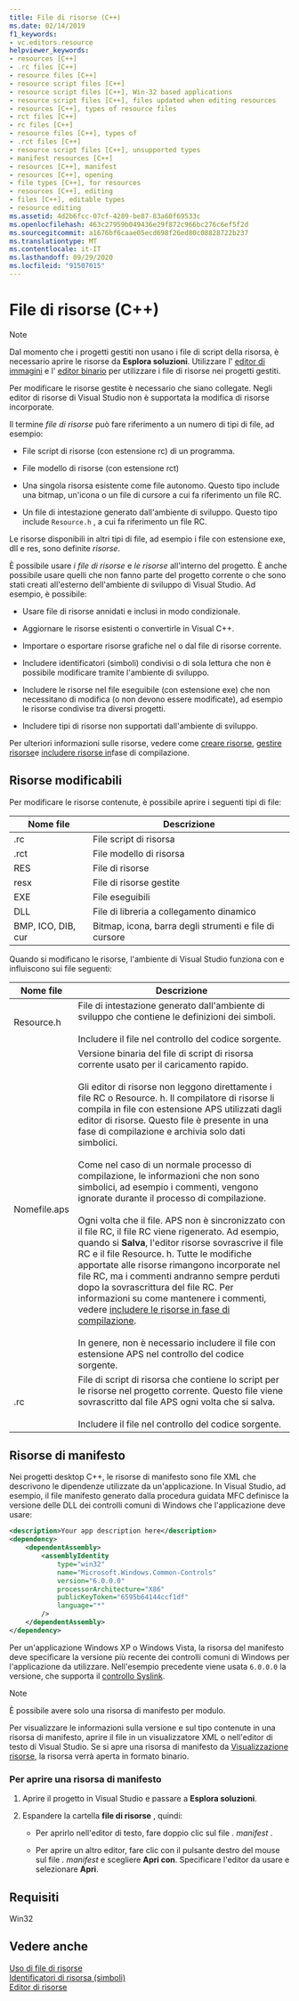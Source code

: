 ```yaml
---
title: File di risorse (C++)
ms.date: 02/14/2019
f1_keywords:
- vc.editors.resource
helpviewer_keywords:
- resources [C++]
- .rc files [C++]
- resource files [C++]
- resource script files [C++]
- resource script files [C++], Win-32 based applications
- resource script files [C++], files updated when editing resources
- resources [C++], types of resource files
- rct files [C++]
- rc files [C++]
- resource files [C++], types of
- .rct files [C++]
- resource script files [C++], unsupported types
- manifest resources [C++]
- resources [C++], manifest
- resources [C++], opening
- file types [C++], for resources
- resources [C++], editing
- files [C++], editable types
- resource editing
ms.assetid: 4d2b6fcc-07cf-4289-be87-83a60f69533c
ms.openlocfilehash: 463c27959b049436e29f872c966bc276c6ef5f2d
ms.sourcegitcommit: a1676bf6caae05ecd698f26ed80c08828722b237
ms.translationtype: MT
ms.contentlocale: it-IT
ms.lasthandoff: 09/29/2020
ms.locfileid: "91507015"
---
```

# <a name="resource-files-c"></a>File di risorse (C++)

> [!NOTE]
> Dal momento che i progetti gestiti non usano i file di script della risorsa, è necessario aprire le risorse da **Esplora soluzioni**. Utilizzare l' [editor di immagini](../windows/image-editor-for-icons.md) e l' [editor binario](binary-editor.md) per utilizzare i file di risorse nei progetti gestiti.
>
> Per modificare le risorse gestite è necessario che siano collegate. Negli editor di risorse di Visual Studio non è supportata la modifica di risorse incorporate.

Il termine *file di risorse* può fare riferimento a un numero di tipi di file, ad esempio:

- File script di risorse (con estensione rc) di un programma.

- File modello di risorse (con estensione rct)

- Una singola risorsa esistente come file autonomo. Questo tipo include una bitmap, un'icona o un file di cursore a cui fa riferimento un file RC.

- Un file di intestazione generato dall'ambiente di sviluppo. Questo tipo include `Resource.h` , a cui fa riferimento un file RC.

Le risorse disponibili in altri tipi di file, ad esempio i file con estensione exe, dll e res, sono definite *risorse*.

È possibile usare *i file di risorse* e *le risorse* all'interno del progetto. È anche possibile usare quelli che non fanno parte del progetto corrente o che sono stati creati all'esterno dell'ambiente di sviluppo di Visual Studio. Ad esempio, è possibile:

- Usare file di risorse annidati e inclusi in modo condizionale.

- Aggiornare le risorse esistenti o convertirle in Visual C++.

- Importare o esportare risorse grafiche nel o dal file di risorse corrente.

- Includere identificatori (simboli) condivisi o di sola lettura che non è possibile modificare tramite l'ambiente di sviluppo.

- Includere le risorse nel file eseguibile (con estensione exe) che non necessitano di modifica (o non devono essere modificate), ad esempio le risorse condivise tra diversi progetti.

- Includere tipi di risorse non supportati dall'ambiente di sviluppo.

Per ulteriori informazioni sulle risorse, vedere come [creare risorse](../windows/how-to-create-a-resource-script-file.md), [gestire risorse](../windows/how-to-copy-resources.md)e [includere risorse in](../windows/how-to-include-resources-at-compile-time.md)fase di compilazione.

## <a name="editable-resources"></a>Risorse modificabili

Per modificare le risorse contenute, è possibile aprire i seguenti tipi di file:

| Nome file | Descrizione |
|---|---|
| .rc | File script di risorsa |
| .rct | File modello di risorsa |
| RES | File di risorse |
| resx | File di risorse gestite |
| EXE | File eseguibili |
| DLL | File di libreria a collegamento dinamico |
| BMP, ICO, DIB, cur | Bitmap, icona, barra degli strumenti e file di cursore |

Quando si modificano le risorse, l'ambiente di Visual Studio funziona con e influiscono sui file seguenti:

| Nome file | Descrizione |
|---|---|
| Resource.h | File di intestazione generato dall'ambiente di sviluppo che contiene le definizioni dei simboli.<br/><br/>Includere il file nel controllo del codice sorgente. |
| Nomefile.aps | Versione binaria del file di script di risorsa corrente usato per il caricamento rapido.<br /><br /> Gli editor di risorse non leggono direttamente i file RC o Resource. h. Il compilatore di risorse li compila in file con estensione APS utilizzati dagli editor di risorse. Questo file è presente in una fase di compilazione e archivia solo dati simbolici.<br/><br/>Come nel caso di un normale processo di compilazione, le informazioni che non sono simbolici, ad esempio i commenti, vengono ignorate durante il processo di compilazione.<br/><br/>Ogni volta che il file. APS non è sincronizzato con il file RC, il file RC viene rigenerato. Ad esempio, quando si **Salva**, l'editor risorse sovrascrive il file RC e il file Resource. h. Tutte le modifiche apportate alle risorse rimangono incorporate nel file RC, ma i commenti andranno sempre perduti dopo la sovrascrittura del file RC. Per informazioni su come mantenere i commenti, vedere [includere le risorse in fase di compilazione](../windows/how-to-include-resources-at-compile-time.md).<br/><br/>In genere, non è necessario includere il file con estensione APS nel controllo del codice sorgente. |
| .rc | File di script di risorsa che contiene lo script per le risorse nel progetto corrente. Questo file viene sovrascritto dal file APS ogni volta che si salva.<br/><br/>Includere il file nel controllo del codice sorgente. |

## <a name="manifest-resources"></a>Risorse di manifesto

Nei progetti desktop C++, le risorse di manifesto sono file XML che descrivono le dipendenze utilizzate da un'applicazione. In Visual Studio, ad esempio, il file manifesto generato dalla procedura guidata MFC definisce la versione delle DLL dei controlli comuni di Windows che l'applicazione deve usare:

```xml
<description>Your app description here</description>
<dependency>
    <dependentAssembly>
        <assemblyIdentity
            type="win32"
            name="Microsoft.Windows.Common-Controls"
            version="6.0.0.0"
            processorArchitecture="X86"
            publicKeyToken="6595b64144ccf1df"
            language="*"
        />
    </dependentAssembly>
</dependency>
```

Per un'applicazione Windows XP o Windows Vista, la risorsa del manifesto deve specificare la versione più recente dei controlli comuni di Windows per l'applicazione da utilizzare. Nell'esempio precedente viene usata `6.0.0.0` la versione, che supporta il [controllo Syslink](/windows/win32/Controls/syslink-overview).

> [!NOTE]
> È possibile avere solo una risorsa di manifesto per modulo.

Per visualizzare le informazioni sulla versione e sul tipo contenute in una risorsa di manifesto, aprire il file in un visualizzatore XML o nell'editor di testo di Visual Studio. Se si apre una risorsa di manifesto da [Visualizzazione risorse](./how-to-create-a-resource-script-file.md), la risorsa verrà aperta in formato binario.

### <a name="to-open-a-manifest-resource"></a>Per aprire una risorsa di manifesto

1. Aprire il progetto in Visual Studio e passare a **Esplora soluzioni**.

1. Espandere la cartella **file di risorse** , quindi:

   - Per aprirlo nell'editor di testo, fare doppio clic sul file *. manifest* .

   - Per aprire un altro editor, fare clic con il pulsante destro del mouse sul file *. manifest* e scegliere **Apri con**. Specificare l'editor da usare e selezionare **Apri**.

## <a name="requirements"></a>Requisiti

Win32

## <a name="see-also"></a>Vedere anche

[Uso di file di risorse](../windows/working-with-resource-files.md)<br/>
[Identificatori di risorsa (simboli)](../windows/symbols-resource-identifiers.md)<br/>
[Editor di risorse](../windows/resource-editors.md)<br/>
